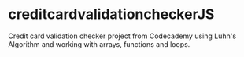 # creditcardvalidationcheckerJS
Credit card validation checker project from Codecademy using Luhn's Algorithm and working with arrays, functions and loops.
